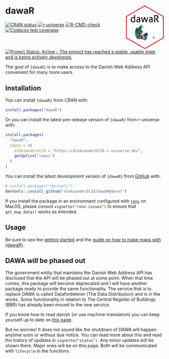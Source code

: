 
<!-- README.md is generated from README.Rmd. Please edit that file -->

# dawaR <a href="https://dawar.aleksanderbl.dk/"><img src="man/figures/logo.png" align="right" height="139" alt="dawaR website" /></a>

<!-- badges: start -->

[![CRAN
status](https://www.r-pkg.org/badges/version/dawaR)](https://CRAN.R-project.org/package=dawaR)
[![r-universe](https://aleksanderbl29.r-universe.dev/badges/dawaR)](https://aleksanderbl29.r-universe.dev/dawaR)
[![R-CMD-check](https://github.com/aleksanderbl29/dawaR/actions/workflows/R-CMD-check.yaml/badge.svg)](https://github.com/aleksanderbl29/dawaR/actions/workflows/R-CMD-check.yaml)
[![Codecov test
coverage](https://codecov.io/gh/aleksanderbl29/dawaR/graph/badge.svg)](https://app.codecov.io/gh/aleksanderbl29/dawaR)
[![Project Status: Active – The project has reached a stable, usable
state and is being actively
developed.](https://www.repostatus.org/badges/latest/active.svg)](https://www.repostatus.org/#active)
<!-- badges: end -->

The goal of `{dawaR}` is to make access to the Danish Web Address API
convenient for many more users.

## Installation

You can install `{dawaR}` from CRAN with:

``` r
install.packages("dawaR")
```

Or you can install the latest pre-release version of `{dawaR}` from
r-universe with:

``` r
install.packages(
  "dawaR",
  repos = c(
    aleksanderbl29 = "https://aleksanderbl29.r-universe.dev",
    getOption("repos")
  )
)
```

You can install the latest development version of `{dawaR}` from
[GitHub](https://github.com/aleksanderbl29/dawaR) with:

``` r
# install.packages("devtools")
devtools::install_github("aleksanderbl29/dawaR@devel")
```

If you install the package in an environment configured with
[`renv`](https://rstudio.github.io/renv/index.html) on MacOS, please
consult `vignette("renv-issues")` to ensure that `get_map_data()` works
as intended.

## Usage

Be sure to see the [getting
started](https://dawar.aleksanderbl.dk/articles/dawaR.html) and the
[guide on how to make maps with
{dawaR}](https://dawar.aleksanderbl.dk/articles/printing_maps.html).

## DAWA *will* be phased out

The government entity that maintains the Danish Web Address API has
disclosed that the API will be phased out at some point. When that time
comes, this package will become deprecated and I will have another
package ready to provide the same functionality. The service that is to
replace DAWA is called Datafordeleren (The Data Distribution) and is in
the works. Some functionality in relation to The Central Register of
Buildings (BBR) has already been moved to the new service.

If you know how to read danish (or use machine-translation) you can keep
yourself up to date on [this
page](https://dataforsyningen.dk/data/4924).

But no worries! It does not sound like the shutdown of DAWA will happen
anytime soon or without due notice. You can read more about this and
read the history of updates in `vignette("status")`. Any minor updates
will be shown there. Major ones will be on this page. Both will be
communicated with `lifecycle` in the functions.
